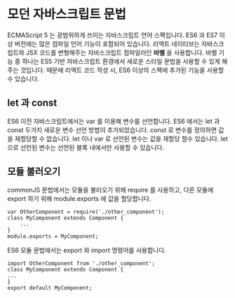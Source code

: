 # 모던 자바스크립트 문법

ECMAScript 5 는 광범위하게 쓰이는 자바스크립트 언어 스펙입니다. ES6 과 ES7 이상 버전에는 많은 컴파일 언어 기능이 포함되어 있습니다. 리액트 네이티브는 자바스크립트와 JSX 코드를 변형해주는 자바스크립트 컴파일러인 **바벨** 을 사용합니다. 바벨 기능 중 하나는 ES5 기반 자바스크립트 환경에서 새로운 스타일 문법을 사용할 수 있게 해주는 것입니다. 
때문에  리액트 코드 작성 시, ES6 이상의 스펙에 추가된 기능을 사용할 수 있습니다. 

## let 과 const
ES6 이전 자바스크립트에서는 var 를 이용해 변수를 선언합니다. ES6 에서는 let 과 const 두가지 새로운 변수 선언 방법이 추가되었습니다. const 로 변수를 정의하면 값을 재할당할 수 없습니다. 
let 이나 var 로 선언된 변수는 값을 재할당 할수 있습니다. let 으로 선언된 변수는 선언된 블록 내에서만 사용할 수 있습니다. 

## 모듈 불러오기
commonJS 문법에서는 모듈을 불러오기 위해 require 를 사용하고, 다른 모듈에 export 하기 위해 module.exports 에 값을 할당합니다.
```
var OtherComponent = require('./other_component');
class MyComponent extends Component {
	...
}
module.exports = MyComponent;
```

ES6 모듈 문법에서는 export 와 import 명령어를 사용합니다. 

```
import OtherComponent from './other_component';
class MyComponent extends Component {
...
}
export default MyComponent;
```
<!--stackedit_data:
eyJoaXN0b3J5IjpbLTEwMTYyNzk5NTJdfQ==
-->